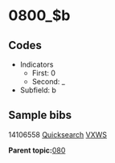# 0800\_$b

## Codes

-   Indicators
    -   First: 0
    -   Second: \_
-   Subfield: b

## Sample bibs

14106558 [Quicksearch](https://search.library.yale.edu/catalog/14106558) [VXWS](http://prodorbis.library.yale.edu:7014/vxws/GetHoldingsService?bibId=14106558)

**Parent topic:**[080](../../tags/080/080.md)

